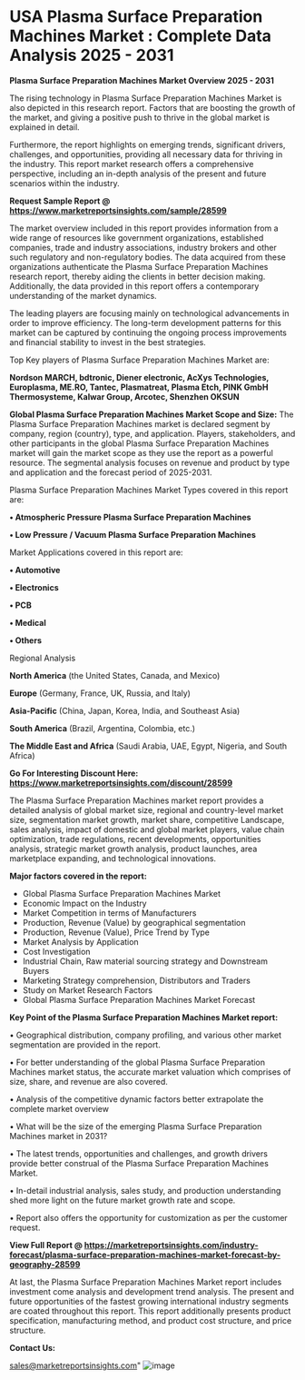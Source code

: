 # USA Plasma Surface Preparation Machines Market : Complete Data Analysis 2025 - 2031

<Strong> Plasma Surface Preparation Machines Market Overview 2025 - 2031</strong>

The rising technology in Plasma Surface Preparation Machines Market is also depicted in this research report. Factors that are boosting the growth of the market, and giving a positive push to thrive in the global market is explained in detail.

Furthermore, the report highlights on emerging trends, significant drivers, challenges, and opportunities, providing all necessary data for thriving in the industry. This report market research offers a comprehensive perspective, including an in-depth analysis of the present and future scenarios within the industry.

<strong>Request Sample Report @ <a href=https://www.marketreportsinsights.com/sample/28599>https://www.marketreportsinsights.com/sample/28599</a></strong>

The market overview included in this report provides information from a wide range of resources like government organizations, established companies, trade and industry associations, industry brokers and other such regulatory and non-regulatory bodies. The data acquired from these organizations authenticate the Plasma Surface Preparation Machines research report, thereby aiding the clients in better decision making. Additionally, the data provided in this report offers a contemporary understanding of the market dynamics.

The leading players are focusing mainly on technological advancements in order to improve efficiency. The long-term development patterns for this market can be captured by continuing the ongoing process improvements and financial stability to invest in the best strategies.

Top Key players of Plasma Surface Preparation Machines Market are:

<strong>Nordson MARCH, bdtronic, Diener electronic, AcXys Technologies, Europlasma, ME.RO, Tantec, Plasmatreat, Plasma Etch, PINK GmbH Thermosysteme, Kalwar Group, Arcotec, Shenzhen OKSUN</strong>

<strong><b>Global Plasma Surface Preparation Machines Market Scope and Size:</b></strong>
The Plasma Surface Preparation Machines market is declared segment by company, region (country), type, and application. Players, stakeholders, and other participants in the global Plasma Surface Preparation Machines market will gain the market scope as they use the report as a powerful resource. The segmental analysis focuses on revenue and product by type and application and the forecast period of 2025-2031.

Plasma Surface Preparation Machines Market Types covered in this report are:

<strong>• Atmospheric Pressure Plasma Surface Preparation Machines

• Low Pressure / Vacuum Plasma Surface Preparation Machines</strong>

Market Applications covered in this report are:

<strong>• Automotive

• Electronics

• PCB

• Medical

• Others</strong> 

Regional Analysis

<strong>North America</strong> (the United States, Canada, and Mexico)

<strong>Europe</strong> (Germany, France, UK, Russia, and Italy)

<strong>Asia-Pacific</strong> (China, Japan, Korea, India, and Southeast Asia)

<strong>South America</strong> (Brazil, Argentina, Colombia, etc.)

<strong>The Middle East and Africa</strong> (Saudi Arabia, UAE, Egypt, Nigeria, and South Africa)

<strong>Go For Interesting Discount Here: <a href=https://www.marketreportsinsights.com/discount/28599>https://www.marketreportsinsights.com/discount/28599</a></strong>

The Plasma Surface Preparation Machines market report provides a detailed analysis of global market size, regional and country-level market size, segmentation market growth, market share, competitive Landscape, sales analysis, impact of domestic and global market players, value chain optimization, trade regulations, recent developments, opportunities analysis, strategic market growth analysis, product launches, area marketplace expanding, and technological innovations.

<strong><b>Major factors covered in the report:</b></strong>
<ul>
  <li>Global Plasma Surface Preparation Machines Market </li>
  <li>Economic Impact on the Industry</li>
  <li>Market Competition in terms of Manufacturers</li>
  <li>Production, Revenue (Value) by geographical segmentation</li>
  <li>Production, Revenue (Value), Price Trend by Type</li>
  <li>Market Analysis by Application</li>
  <li>Cost Investigation</li>
  <li>Industrial Chain, Raw material sourcing strategy and Downstream Buyers</li>
  <li>Marketing Strategy comprehension, Distributors and Traders</li>
  <li>Study on Market Research Factors</li>
  <li>Global Plasma Surface Preparation Machines Market Forecast</li>
</ul>

<strong><b>Key Point of the Plasma Surface Preparation Machines Market report:</b></strong>

• Geographical distribution, company profiling, and various other market segmentation are provided in the report.

• For better understanding of the global Plasma Surface Preparation Machines market status, the accurate market valuation which comprises of size, share, and revenue are also covered.

• Analysis of the competitive dynamic factors better extrapolate the complete market overview

• What will be the size of the emerging Plasma Surface Preparation Machines market in 2031?

• The latest trends, opportunities and challenges, and growth drivers provide better construal of the Plasma Surface Preparation Machines Market.

• In-detail industrial analysis, sales study, and production understanding shed more light on the future market growth rate and scope.

• Report also offers the opportunity for customization as per the customer request.

<strong><b>View Full Report @ <a href=https://marketreportsinsights.com/industry-forecast/plasma-surface-preparation-machines-market-forecast-by-geography-28599>https://marketreportsinsights.com/industry-forecast/plasma-surface-preparation-machines-market-forecast-by-geography-28599</a></b></strong>


At last, the Plasma Surface Preparation Machines Market report includes investment come analysis and development trend analysis. The present and future opportunities of the fastest growing international industry segments are coated throughout this report. This report additionally presents product specification, manufacturing method, and product cost structure, and price structure.

<strong>Contact Us:</strong>

sales@marketreportsinsights.com"
![image](https://github.com/user-attachments/assets/945f6e3f-b06e-458f-bd7c-cfbd1515ed21)

